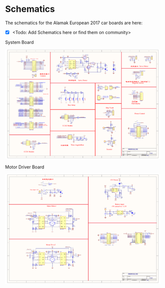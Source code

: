 # Schematics

The schematics for the Alamak European 2017 car boards are here:

* [x] \<Todo: Add Schematics here or find them on community>

System Board

![](<../../../../.gitbook/assets/FRDM-KL25主板 中间板V1.0.png>)

Motor Driver Board

![](<../../../../.gitbook/assets/FRDM-KL25主板 底板V1.0.png>)
